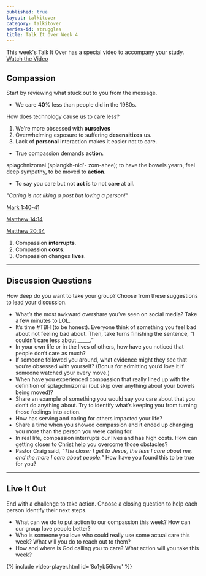```yaml
---
published: true
layout: talkitover
category: talkitover
series-id: struggles
title: Talk It Over Week 4
---
```


<p class="lead">This week's Talk It Over has a special video to accompany your study. <a href="javascript:void(0);" data-video-player="8o1yb56kno" class="action" onclick="ga('send', 'event', 'TIO', 'Click', 'Video');">Watch the Video <i class="icon icon-arrow"></i></a></p>

## Compassion
<p class="lead">Start by reviewing what stuck out to you from the message.</p>

* We care **40**% less than people did in the 1980s.

How does technology cause us to care less?

1. We're more obsessed with **ourselves**
2. Overwhelming exposure to suffering **desensitizes** us. 
3. Lack of **personal** interaction makes it easier not to care.

* True compassion demands **action**.

splagchnizomai (splangkh-nid'- zom-ahee); to have the bowels yearn, feel deep sympathy, to be moved to **action**.

* To say you care but not **act** is to not **care** at all. 

_"Caring is not liking a post but loving a person!"_

[Mark 1:40-41](https://www.bible.com/bible/111/Mrk.1.40-41.niv) 

[Matthew 14:14](https://www.bible.com/bible/111/Mat.14.14.niv)

[Matthew 20:34](https://www.bible.com/bible/111/Mat.20.34.niv)

1. Compassion **interrupts**.
2. Compassion **costs**.
3. Compassion changes **lives**.

* * *

## Discussion Questions
<p class="lead">How deep do you want to take your group? Choose from these suggestions to lead your discussion.</p>

* What’s the most awkward overshare you’ve seen on social media? Take a few minutes to LOL.
* It’s time #TBH (to be honest). Everyone think of something you feel bad about not feeling bad about. Then, take turns finishing the sentence, “I couldn’t care less about _____.”
* In your own life or in the lives of others, how have you noticed that people don’t care as much?
* If someone followed you around, what evidence might they see that you’re obsessed with yourself? (Bonus for admitting you’d love it if someone watched your every move.)
* When have you experienced compassion that really lined up with the definition of splagchnizomai (but skip over anything about your bowels being moved)?
* Share an example of something you would say you care about that you don’t do anything about. Try to identify what’s keeping you from turning those feelings into action.
* How has serving and caring for others impacted your life?
* Share a time when you showed compassion and it ended up changing you more than the person you were caring for.
* In real life, compassion interrupts our lives and has high costs. How can getting closer to Christ help you overcome those obstacles?
* Pastor Craig said, _“The closer I get to Jesus, the less I care about me, and the more I care about people.”_ How have you found this to be true for you?

* * *

## Live It Out
<p class="lead">End with a challenge to take action. Choose a closing question to help each person identify their next steps.</p>

* What can we do to put action to our compassion this week? How can our group love people better?
* Who is someone you love who could really use some actual care this week? What will you do to reach out to them?
* How and where is God calling you to care? What action will you take this week?

{% include video-player.html id='8o1yb56kno' %}
